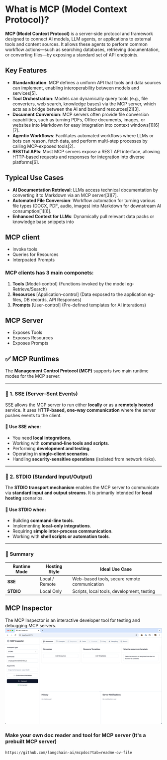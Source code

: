 # What is MCP (Model Context Protocol)?

**MCP (Model Context Protocol)** is a server-side protocol and framework designed to connect AI models, LLM agents, or applications to external tools and content sources. It allows these agents to perform common workflow actions—such as searching databases, retrieving documentation, or converting files—by exposing a standard set of API endpoints.

## Key Features

- **Standardization**: MCP defines a uniform API that tools and data sources can implement, enabling interoperability between models and services[5].
- **Tool Orchestration**: Models can dynamically query tools (e.g., file converters, web search, knowledge bases) via the MCP server, which acts as a bridge between the AI and backend resources[2][3].
- **Document Conversion**: MCP servers often provide file conversion capabilities, such as turning PDFs, Office documents, images, or websites into Markdown for easy integration into context windows[1][6][7].
- **Agentic Workflows**: Facilitates automated workflows where LLMs or bots can reason, fetch data, and perform multi-step processes by calling MCP-exposed tools[2].
- **RESTful APIs**: Most MCP servers expose a REST API interface, allowing HTTP-based requests and responses for integration into diverse platforms[6].

## Typical Use Cases

- **AI Documentation Retrieval**: LLMs access technical documentation by converting it to Markdown via an MCP server[3][7].
- **Automated File Conversion**: Workflow automation for turning various file types (DOCX, PDF, audio, images) into Markdown for downstream AI consumption[1][6].
- **Enhanced Context for LLMs**: Dynamically pull relevant data packs or knowledge base snippets into



## MCP client
- Invoke tools
- Queries for Resources
- Interpoated Prompts

### MCP clients has 3 main componets:
  1. **Tools** [Model-control] (Functions invoked by the model eg- Retrieve/Search)
  2. **Resources** [Application-control] (Data exposed to the application eg- files, DB records, API Responses)
  3. **Prompts** [User-control] (Pre-defined templates for AI interations)

## MCP Server
- Exposes Tools
- Exposes Resources
- Exposes Prompts

## ✅ MCP Runtimes

The **Management Control Protocol (MCP)** supports two main runtime modes for the MCP server:

---

### 🔹 1. SSE (Server-Sent Events)

SSE allows the MCP server to run either **locally** or as a **remotely hosted** service. It uses **HTTP-based, one-way communication** where the server pushes events to the client.

#### 📌 Use SSE when:
- You need **local integrations**.̦
- Working with **command-line tools and scripts**.
- Performing **development and testing**.
- Operating in **single-client scenarios**.
- Handling **security-sensitive operations** (isolated from network risks).

---

### 🔹 2. STDIO (Standard Input/Output)

The **STDIO transport mechanism** enables the MCP server to communicate via **standard input and output streams**. It is primarily intended for **local hosting** scenarios.

#### 📌 Use STDIO when:
- Building **command-line tools**.
- Implementing **local-only integrations**.
- Requiring **simple inter-process communication**.
- Working with **shell scripts or automation tools**.

---

### 🎯 Summary

| Runtime Mode | Hosting Style        | Ideal Use Case                                     |
|--------------|----------------------|----------------------------------------------------|
| **SSE**      | Local / Remote       | Web-based tools, secure remote communication       |
| **STDIO**    | Local Only           | Scripts, local tools, development, testing         |


## MCP Inspector
The MCP Inspector is an interactive developer tool for testing and debugging MCP servers.
![alt text](image.png)

### Make your own doc reader and tool for MCP server (It's a prebuilt MCP server)
```https://github.com/langchain-ai/mcpdoc?tab=readme-ov-file```